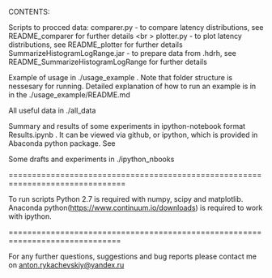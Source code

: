 CONTENTS:

Scripts to procced data:
comparer.py  - to compare latency distributions, see README_comparer for further details <br \>
plotter.py  -  to plot latency distributions, see README_plotter for further details
SummarizeHistogramLogRange.jar  -  to prepare data from .hdrh, see README_SummarizeHistogramLogRange for further details

Example of usage in ./usage_example . Note that folder structure is nessesary for running. Detailed explanation of how to run
an example is in in the ./usage_example/README.md

All useful data in ./all_data

Summary and results of some experiments in ipython-notebook format Results.ipynb . It can be viewed via github, or ipython, which is
provided in Abaconda python package. See

Some drafts and experiments in ./ipython_nbooks


===============================================================================

To run scripts Python 2.7 is required with numpy, scipy and matplotlib. Anaconda python(https://www.continuum.io/downloads)
 is required to work with ipython.
 
==============================================================================

For any further questions, suggestions and bug reports please contact me on 
anton.rykachevskiy@yandex.ru

